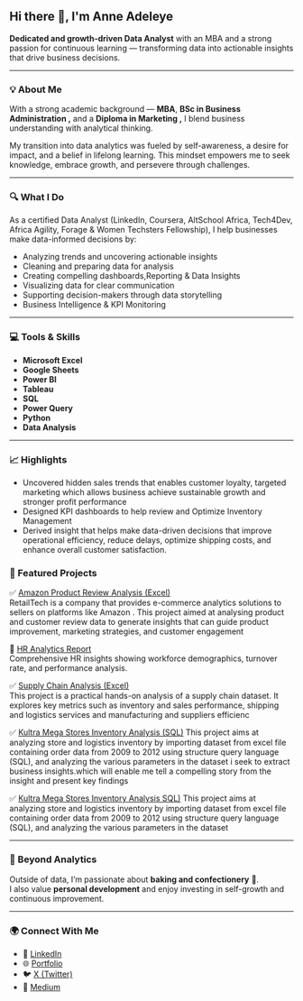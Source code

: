 ## Hi there 👋,  I'm Anne Adeleye  

**Dedicated and growth-driven Data Analyst** with an MBA and a strong passion for continuous learning — transforming data into actionable insights that drive business decisions.  

---

### 💡 About Me  
With a strong academic background — **MBA**, **BSc in Business Administration ,** and a **Diploma in Marketing ,** I blend business understanding with analytical thinking.  

My transition into data analytics was fueled by self-awareness, a desire for impact, and a belief in lifelong learning. This mindset empowers me to seek knowledge, embrace growth, and persevere through challenges.  

---

### 🔍 What I Do  
As a certified Data Analyst (LinkedIn, Coursera, AltSchool Africa, Tech4Dev, Africa Agility, Forage & Women Techsters Fellowship), I help businesses make data-informed decisions by:  
- Analyzing trends and uncovering actionable insights  
- Cleaning and preparing data for analysis  
- Creating compelling dashboards,Reporting & Data Insights 
- Visualizing data for clear communication  
- Supporting decision-makers through data storytelling
- Business Intelligence & KPI Monitoring

---

### 💻 Tools & Skills  
- **Microsoft Excel**  
- **Google Sheets**  
- **Power BI**  
- **Tableau**  
- **SQL**  
- **Power Query**  
- **Python**
- **Data Analysis**

---

### 📈 Highlights
- Uncovered hidden sales trends that enables customer loyalty, targeted marketing which allows business achieve sustainable growth and stronger profit performance
- Designed KPI dashboards to help review and Optimize Inventory Management
- Derived insight that helps make data-driven decisions that improve operational efficiency, reduce delays, optimize shipping costs, and enhance overall customer satisfaction.

### 🧠 Featured Projects  

✅ [Amazon Product Review Analysis (Excel)](https://github.com/AdeleyeAnne/DSA-CAPSTONE-PROJECT.)  
RetailTech is a company that provides e-commerce analytics solutions to sellers on platforms like Amazon . This project aimed at analysing product and customer review data to generate insights that can guide product improvement, marketing strategies, and customer engagement

🔹 [HR Analytics Report](https://github.com/AdeleyeAnne/HR-Analytics-Dashboard)  
Comprehensive HR insights showing workforce demographics, turnover rate, and performance analysis.  

✅ [Supply Chain Analysis (Excel)](https://github.com/AdeleyeAnne/Supply-chain-Excel-Analysis-)  
This project is a practical hands-on analysis of a supply chain dataset. It explores key metrics such as inventory and sales performance, shipping and logistics services and manufacturing and suppliers efficienc

✅ [Kultra Mega Stores Inventory Analysis (SQL)](https://github.com/AdeleyeAnne/CAPSTONE-PROJECT-SQL)
This project aims at analyzing store and logistics inventory by importing dataset from excel file containing order data from 2009 to 2012 using structure query language (SQL), and analyzing the various parameters in the dataset i seek to extract business insights.which will enable me tell a compelling story from the insight and present key findings

✅ [Kultra Mega Stores Inventory Analysis SQL)](https://github.com/AdeleyeAnne/CAPSTONE-PROJECT-SQL)
This project aims at analyzing store and logistics inventory by importing dataset from excel file containing order data from 2009 to 2012 using structure query language (SQL), and analyzing the various parameters in the dataset

---

### 🎂 Beyond Analytics  
Outside of data, I’m passionate about **baking and confectionery** 🍰.  
I also value **personal development** and enjoy investing in self-growth and continuous improvement.  

---

### 🌍 Connect With Me  
- 💼 [LinkedIn](https://www.linkedin.com/in/adeleyeanne)  
- 🌐 [Portfolio](https://www.datascienceportfol.io/Anne)  
- 🐦 [X (Twitter)](https://x.com/AdeleyeAnne)  
- 📸 [Medium](https://medium.com/@adeleyeanne2014)  



